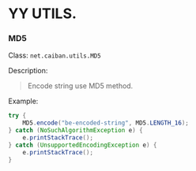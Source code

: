 # YY UTILS.

### MD5

Class: ``net.caiban.utils.MD5``

Description:

> Encode string use MD5 method.

Example:

```java
try {
	MD5.encode("be-encoded-string", MD5.LENGTH_16);
} catch (NoSuchAlgorithmException e) {
	e.printStackTrace();
} catch (UnsupportedEncodingException e) {
	e.printStackTrace();
}
```

